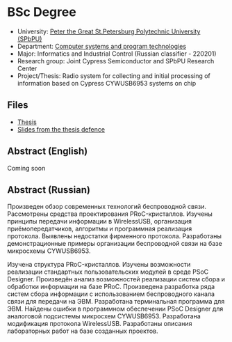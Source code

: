 # BSc Degree

* University: [Peter the Great St.Petersburg Polytechnic University (SPbPU)](https://english.spbstu.ru/)
* Department: [Computer systems and program technologies](http://kspt.icc.spbstu.ru/)
* Major: Informatics and Industrial Control (Russian classifier - 220201)
* Research group: Joint Cypress Semiconductor and SPbPU Research Center
* Project/Thesis: Radio system for collecting and initial processing of information based on Cypress CYWUSB6953 systems on chip

## Files

* [Thesis](./thesis.pdf)
* [Slides from the thesis defence](./defence-slides.pdf)

## Abstract (English)

Coming soon

## Abstract (Russian)

Произведен обзор современных технологий беспроводной связи.
Рассмотрены средства проектирования PRoC-кристаллов.
Изучены принципы передачи информации в WirelessUSB, организация приёмопередатчиков, алгоритмы и программная реализация протокола.
Выявлены недостатки фирменного протокола.
Разработаны демонстрационные примеры организации беспроводной связи на базе микросхемы CYWUSB6953.

Изучена структура PRoC-кристаллов.
Изучены возможности реализации стандартных пользовательских модулей в среде PSoC Designer. 
Произведён анализ возможностей реализации систем сбора  и обработки информации на базе PRoC. 
Произведена разработка ряда систем сбора информации с использованием беспроводного канала связи для передачи на ЭВМ.
Разработана терминальная программа для ЭВМ.
Найдены ошибки в программном обеспечении PSoC Designer для аналоговой подсистемы микросхем CYWUSB6953.
Разработана модификация протокола WirelessUSB.
Разработаны описания лабораторных работ на базе созданных проектов.
